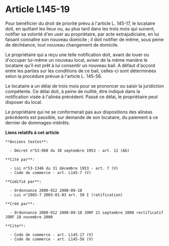 # Article L145-19

Pour bénéficier du droit de priorité prévu à l'article L. 145-17, le locataire doit, en quittant les lieux ou, au plus tard
dans les trois mois qui suivent, notifier sa volonté d'en user au propriétaire, par acte extrajudiciaire, en lui faisant
connaître son nouveau domicile ; il doit notifier de même, sous peine de déchéance, tout nouveau changement de domicile. 

Le propriétaire qui a reçu une telle notification doit, avant de louer ou d'occuper lui-même un nouveau local, aviser de la
même manière le locataire qu'il est prêt à lui consentir un nouveau bail. A défaut d'accord entre les parties sur les
conditions de ce bail, celles-ci sont déterminées selon la procédure prévue à l'article L. 145-56.

Le locataire a un délai de trois mois pour se prononcer ou saisir la juridiction compétente. Ce délai doit, à peine de
nullité, être indiqué dans la notification visée à l'alinéa précédent. Passé ce délai, le propriétaire peut disposer du
local. 

Le propriétaire qui ne se conformerait pas aux dispositions des alinéas précédents est passible, sur demande de son
locataire, du paiement à ce dernier de dommages-intérêts.

**Liens relatifs à cet article**

	**Anciens textes**:

	  - Décret n°53-960 du 30 septembre 1953 - art. 11 (Ab)

	**Cité par**:

	  - Loi n°53-1346 du 31 décembre 1953 - art. 7 (V)
	  - Code de commerce - art. L145-7 (V)

	**Codifié par**:

	  - Ordonnance 2000-912 2000-09-18
	  - Loi n°2003-7 2003-01-03 art. 50 I (ratification)

	**Créé par**:

	  - Ordonnance 2000-912 2000-09-18 JORF 21 septembre 2000 rectificatif JORF 18 novembre 2000

	**Cite**:

	  - Code de commerce - art. L145-17 (V)
	  - Code de commerce - art. L145-56 (V)
